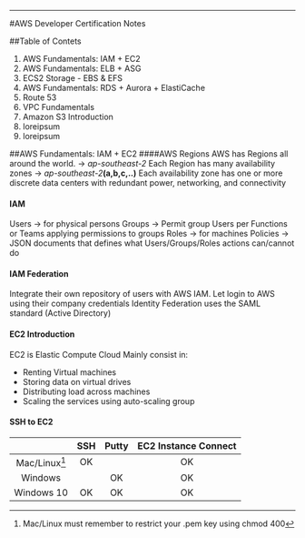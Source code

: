 ---


#AWS Developer Certification Notes

##Table of Contets
1. AWS Fundamentals: IAM + EC2
2. AWS Fundamentals: ELB + ASG
3. ECS2 Storage - EBS & EFS
4. AWS Fundamentals: RDS + Aurora + ElastiCache
5. Route 53
6. VPC Fundamentals
7. Amazon S3 Introduction
8. loreipsum
9. loreipsum

##AWS Fundamentals: IAM + EC2
####AWS Regions
AWS has Regions all around the world. -> *ap-southeast-2*
Each Region has many availability zones -> *ap-southeast-2*__(a,b,c,..)__
Each availability zone has one or more discrete data centers with redundant power, networking, and connectivity
#### IAM 
Users -> for physical persons
Groups -> Permit group Users per Functions or Teams applying permissions to groups 
Roles -> for machines
Policies -> JSON documents that defines what Users/Groups/Roles actions can/cannot do
#### IAM Federation
Integrate their own repository of users with AWS IAM.
Let login to AWS using their company credentials
Identity Federation uses the SAML standard (Active Directory)
#### EC2 Introduction
EC2 is Elastic Compute Cloud
Mainly consist in:
* Renting Virtual machines
* Storing data on virtual drives
* Distributing load across machines
* Scaling the services using auto-scaling group
#### SSH to EC2
|               | SSH           | Putty  | EC2 Instance Connect |
| :------------:|:-------------:|:-----:|:-------------:|
| Mac/Linux[^1]      | OK |  |OK|
| Windows      |       |   OK |OK|
| Windows 10 | OK      |    OK |OK|

[^1]: Mac/Linux must remember to restrict your .pem key using chmod 400 